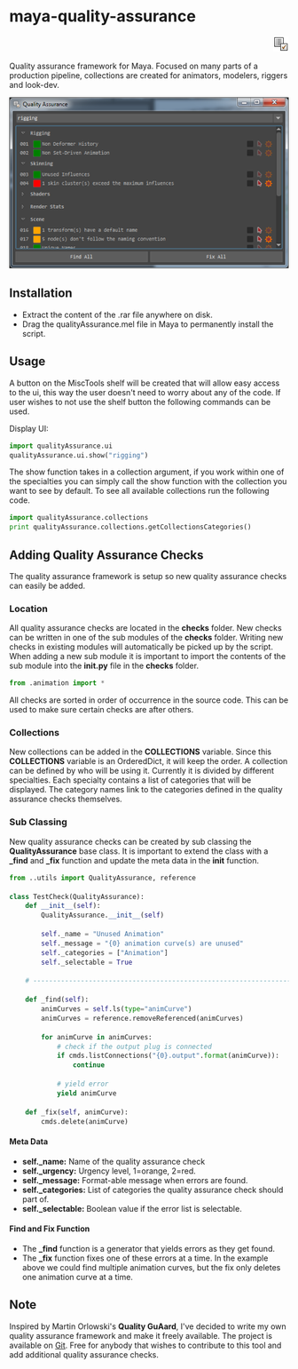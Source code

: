 # maya-quality-assurance
<p align="right"><img src="icons/QA_icon.png?raw=true"></p>
Quality assurance framework for Maya. Focused on many parts of a production pipeline, collections are created for animators, modelers, riggers and look-dev. 

<p align="center"><img src="docs/_images/qualityAssuranceExample.png?raw=true"></p>

## Installation
* Extract the content of the .rar file anywhere on disk.
* Drag the qualityAssurance.mel file in Maya to permanently install the script.

## Usage
A button on the MiscTools shelf will be created that will allow easy access to the ui, this way the user doesn't need to worry about any of the code.
If user wishes to not use the shelf button the following commands can be used.

Display UI:

```python
import qualityAssurance.ui
qualityAssurance.ui.show("rigging")
```

The show function takes in a collection argument, if you work within one of the specialties you can simply call the show function with the collection you want to see by default. To see all available collections run the following code.

```python
import qualityAssurance.collections
print qualityAssurance.collections.getCollectionsCategories()
```

## Adding Quality Assurance Checks
The quality assurance framework is setup so new quality assurance checks can easily be added.

### Location
All quality assurance checks are located in the **checks** folder. New checks can be written in one of the sub modules of the **checks** folder. Writing new checks in existing modules will automatically be picked up by the script. When adding a new sub module it is important to import the contents of the sub module into the **__init__.py** file in the **checks** folder.</p>

```python
from .animation import *
```

All checks are sorted in order of occurrence in the source code. This can be used to make sure certain checks are after others.

### Collections
New collections can be added in the **COLLECTIONS** variable. Since this **COLLECTIONS** variable is an OrderedDict, it will keep the order. A collection can be defined by who will be using it. Currently it is divided by different specialties. Each specialty contains a list of categories that will be displayed. The category names link to the categories defined in the quality assurance checks themselves. 

### Sub Classing
New quality assurance checks can be created by sub classing the **QualityAssurance** base class. It is important to extend the class with a **_find** and **_fix** function and update the meta data in the **__init__** function.

```python
from ..utils import QualityAssurance, reference

class TestCheck(QualityAssurance):
    def __init__(self):
        QualityAssurance.__init__(self)

        self._name = "Unused Animation"
        self._message = "{0} animation curve(s) are unused"
        self._categories = ["Animation"]
        self._selectable = True

    # ------------------------------------------------------------------------

    def _find(self):
        animCurves = self.ls(type="animCurve")
        animCurves = reference.removeReferenced(animCurves)

        for animCurve in animCurves:
            # check if the output plug is connected
            if cmds.listConnections("{0}.output".format(animCurve)):
                continue

            # yield error
            yield animCurve

    def _fix(self, animCurve):
        cmds.delete(animCurve)
```
            
#### Meta Data
* **self._name:** Name of the quality assurance check
* **self._urgency:** Urgency level, 1=orange, 2=red.
* **self._message:** Format-able message when errors are found.
* **self._categories:** List of categories the quality assurance check should part of.
* **self._selectable:** Boolean value if the error list is selectable.

#### Find and Fix Function
* The **_find** function is a generator that yields errors as they get found. 
* The **_fix** function fixes one of these errors at a time. In the example above we could find multiple animation curves, but the fix only deletes one animation curve at a time.

## Note
Inspired by Martin Orlowski's **Quality GuAard**, I've decided to write my own quality assurance framework and make it freely available. The project is available on [Git](https://github.com/robertjoosten/maya-quality-assurance). Free for anybody that wishes to contribute to this tool and add additional quality assurance checks.